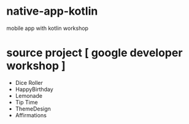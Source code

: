 # native-app-kotlin
mobile app with kotlin workshop
# source project [ google developer workshop ]
- Dice Roller
- HappyBirthday
- Lemonade
- Tip Time
- ThemeDesign
- Affirmations
